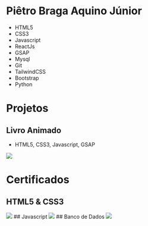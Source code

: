 # Piêtro Braga Aquino Júnior

- HTML5
- CSS3
- Javascript
- ReactJs
- GSAP
- Mysql
- Git
- TailwindCSS
- Bootstrap
- Python

# Projetos
## Livro Animado
- HTML5, CSS3, Javascript, GSAP
<img src="https://user-images.githubusercontent.com/85259321/178920494-076a1b99-7e1f-4feb-873b-4a287fc31498.gif" />

# Certificados
## HTML5 & CSS3
<img src="https://user-images.githubusercontent.com/85259321/179030066-dd09a757-f8cb-4703-9996-e8ffc418020f.jpg" />
## Javascript
<img src="https://user-images.githubusercontent.com/85259321/179030084-625fdaa0-8b0b-4cd6-892d-f78ddbffbbbc.jpg" />
## Banco de Dados
<img src="https://user-images.githubusercontent.com/85259321/179418835-e32bde44-5913-4bd5-861a-fdc2ae76e45e.jpg" />
